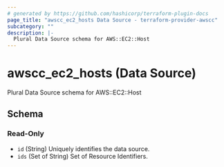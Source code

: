 ```yaml
---
# generated by https://github.com/hashicorp/terraform-plugin-docs
page_title: "awscc_ec2_hosts Data Source - terraform-provider-awscc"
subcategory: ""
description: |-
  Plural Data Source schema for AWS::EC2::Host
---
```


# awscc_ec2_hosts (Data Source)

Plural Data Source schema for AWS::EC2::Host



<!-- schema generated by tfplugindocs -->
## Schema

### Read-Only

- `id` (String) Uniquely identifies the data source.
- `ids` (Set of String) Set of Resource Identifiers.
